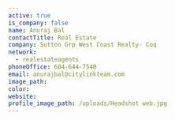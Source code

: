 ```yaml
---
active: true
is_company: false
name: Anuraj Bal
contactTitle: Real Estate
company: Sutton Grp West Coast Realty- Coq
network:
  - realestateagents
phoneOffice: 604-644-7548
email: anurajbal@citylinkteam.com
image_path:
color:
website:
profile_image_path: /uploads/Headshot web.jpg
---
```

